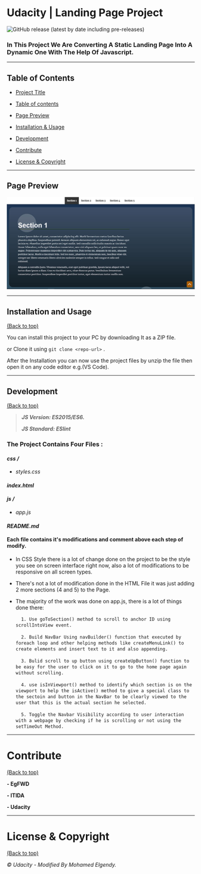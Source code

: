 # Udacity | Landing Page Project

![GitHub release (latest by date including pre-releases)](https://img.shields.io/github/v/release/mohamedelgendyx/Udacity-Landing-Page-Project?include_prereleases)

### In This Project We Are Converting A Static Landing Page Into A Dynamic One With The Help Of Javascript.

---

## Table of Contents

-   [Project Title](#Udacity-|-Landing-Page-Project)

-   [Table of contents](#table-of-contents)

-   [Page Preview](#page-preview)

-   [Installation & Usage](#installation-and-usage)

-   [Development](#development)

-   [Contribute](#contribute)

-   [License & Copyright](#License-&-Copyright)

---

## Page Preview

![Page Preview](preview.JPG)

---

## Installation and Usage

[(Back to top)](#table-of-contents)

You can install this project to your PC by downloading It as a ZIP file.

or Clone it using `git clone <repo-url>` .

After the Installation you can now use the project files by unzip the file then open it on any code editor e.g.(VS Code).

---

## Development

[(Back to top)](#table-of-contents)

>
>**_JS Version: ES2015/ES6._**
>
>**_JS Standard: ESlint_**
>

### **The Project Contains Four Files :**


#### *css /*

-   *styles.css*


#### *index.html*

#### *js /*

-   *app.js*

#### *README.md*

#### **Each file contains it's modifications and comment above each step of modify.**

-   In CSS Style there is a lot of change done on the project to be the style you see on screen interface right now, also a lot of modifications to be responsive on all screen types.

-   There's not a lot of modification done in the HTML File it was just adding 2 more sections (4 and 5) to the Page.

-   The majority of the work was done on app.js, there is a lot of things done there:

          1. Use goToSection() method to scroll to anchor ID using scrollIntoView event.

          2. Build NavBar Using navBuilder() function that executed by foreach loop and other helping methods like createMenuLink() to create elements and insert text to it and also appending.

          3. Bulid scroll to up button using createUpButton() function to be easy for the user to click on it to go to the home page again without scrolling.

          4. use isInViewport() method to identify which section is on the viewport to help the isActive() method to give a special class to the sectoin and button in the NavBar to be clearly viewed to the user that this is the actual section he selected.

          5. Toggle the Navbar Visibility according to user interaction with a webpage by checking if he is scrolling or not using the setTimeOut Method.
---

# Contribute

[(Back to top)](#table-of-contents)

**- EgFWD**

**- ITIDA**

**- Udacity**

---

# License & Copyright

[(Back to top)](#table-of-contents)

_© Udacity - Modified By Mohamed Elgendy._
